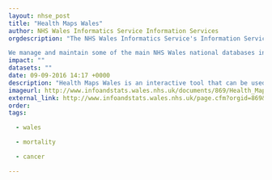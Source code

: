 ```yaml
---
layout: nhse_post
title: "Health Maps Wales"
author: NHS Wales Informatics Service Information Services
orgdescription: "The NHS Wales Informatics Service's Information Services Division (ISD) is responsible for the collection, management, and analysis of data held in a number of national databases, and the production and distribution of information derived from these databases. Specialist staff in the unit also provide advice in the fields of data standards and clinical coding.

We manage and maintain some of the main NHS Wales national databases including those for secondary care, child health, births, deaths and the NHS Wales Administrative Register. The unit provides information services to support the requirements of NHS, Government and other Public Bodies, Researchers and the General Public."
impact: ""
datasets: ""
date: 09-09-2016 14:17 +0000
description: "Health Maps Wales is an interactive tool that can be used to explore a variety of health indicators grouped under broad categories, such as cancer, common procedures and causes of injury. The maps allow the user to explore data at their geographic area of choice (where available), to look at trends and to compare areas against a Wales comparison figure. Indicators are available at Middle Super Output Area (MSOA), Upper Super Output Area (USOA), Unitary Authority (UA) and Local Health Board (LHB) level subject to rules of disclosure and small numbers."
imageurl: http://www.infoandstats.wales.nhs.uk/documents/869/Health_Maps_Wales_logo_verysmall.png
external_link: http://www.infoandstats.wales.nhs.uk/page.cfm?orgid=869&pid=40976
order: 
tags:

  - wales

  - mortality

  - cancer

---
```


